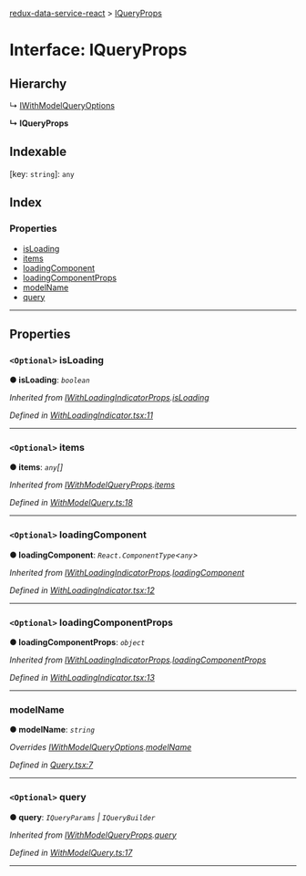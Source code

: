 [redux-data-service-react](../README.md) > [IQueryProps](../interfaces/iqueryprops.md)

# Interface: IQueryProps

## Hierarchy

↳  [IWithModelQueryOptions](iwithmodelqueryoptions.md)

**↳ IQueryProps**

## Indexable

\[key: `string`\]:&nbsp;`any`
## Index

### Properties

* [isLoading](iqueryprops.md#isloading)
* [items](iqueryprops.md#items)
* [loadingComponent](iqueryprops.md#loadingcomponent)
* [loadingComponentProps](iqueryprops.md#loadingcomponentprops)
* [modelName](iqueryprops.md#modelname)
* [query](iqueryprops.md#query)

---

## Properties

<a id="isloading"></a>

### `<Optional>` isLoading

**● isLoading**: *`boolean`*

*Inherited from [IWithLoadingIndicatorProps](iwithloadingindicatorprops.md).[isLoading](iwithloadingindicatorprops.md#isloading)*

*Defined in [WithLoadingIndicator.tsx:11](https://github.com/Rediker-Software/redux-data-service-react/blob/bc21036/src/WithLoadingIndicator.tsx#L11)*

___
<a id="items"></a>

### `<Optional>` items

**● items**: *`any`[]*

*Inherited from [IWithModelQueryProps](iwithmodelqueryprops.md).[items](iwithmodelqueryprops.md#items)*

*Defined in [WithModelQuery.ts:18](https://github.com/Rediker-Software/redux-data-service-react/blob/bc21036/src/WithModelQuery.ts#L18)*

___
<a id="loadingcomponent"></a>

### `<Optional>` loadingComponent

**● loadingComponent**: *`React.ComponentType`<`any`>*

*Inherited from [IWithLoadingIndicatorProps](iwithloadingindicatorprops.md).[loadingComponent](iwithloadingindicatorprops.md#loadingcomponent)*

*Defined in [WithLoadingIndicator.tsx:12](https://github.com/Rediker-Software/redux-data-service-react/blob/bc21036/src/WithLoadingIndicator.tsx#L12)*

___
<a id="loadingcomponentprops"></a>

### `<Optional>` loadingComponentProps

**● loadingComponentProps**: *`object`*

*Inherited from [IWithLoadingIndicatorProps](iwithloadingindicatorprops.md).[loadingComponentProps](iwithloadingindicatorprops.md#loadingcomponentprops)*

*Defined in [WithLoadingIndicator.tsx:13](https://github.com/Rediker-Software/redux-data-service-react/blob/bc21036/src/WithLoadingIndicator.tsx#L13)*

___
<a id="modelname"></a>

###  modelName

**● modelName**: *`string`*

*Overrides [IWithModelQueryOptions](iwithmodelqueryoptions.md).[modelName](iwithmodelqueryoptions.md#modelname)*

*Defined in [Query.tsx:7](https://github.com/Rediker-Software/redux-data-service-react/blob/bc21036/src/Query.tsx#L7)*

___
<a id="query"></a>

### `<Optional>` query

**● query**: *`IQueryParams` \| `IQueryBuilder`*

*Inherited from [IWithModelQueryProps](iwithmodelqueryprops.md).[query](iwithmodelqueryprops.md#query)*

*Defined in [WithModelQuery.ts:17](https://github.com/Rediker-Software/redux-data-service-react/blob/bc21036/src/WithModelQuery.ts#L17)*

___

